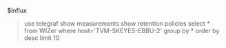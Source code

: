 $influx
>use telegraf
>show measurements
>show retention policies
>select * from WIZer where host='TVM-SKEYES-EBBU-2' group by * order by desc limit 10
